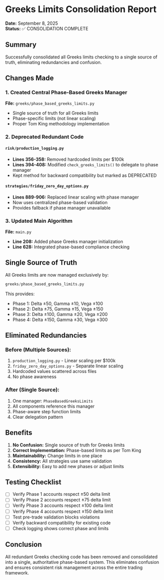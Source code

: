# Greeks Limits Consolidation Report

**Date:** September 8, 2025  
**Status:** ✅ CONSOLIDATION COMPLETE

## Summary

Successfully consolidated all Greeks limits checking to a single source of truth, eliminating redundancies and confusion.

## Changes Made

### 1. Created Central Phase-Based Greeks Manager
**File:** `greeks/phase_based_greeks_limits.py`
- Single source of truth for all Greeks limits
- Phase-specific limits (not linear scaling)
- Proper Tom King methodology implementation

### 2. Deprecated Redundant Code

#### `risk/production_logging.py`
- **Lines 356-358:** Removed hardcoded limits per $100k
- **Lines 394-408:** Modified `check_greeks_limits()` to delegate to phase manager
- Kept method for backward compatibility but marked as DEPRECATED

#### `strategies/friday_zero_day_options.py`
- **Lines 889-906:** Replaced linear scaling with phase manager
- Now uses centralized phase-based validation
- Provides fallback if phase manager unavailable

### 3. Updated Main Algorithm
**File:** `main.py`
- **Line 208:** Added phase Greeks manager initialization
- **Line 628:** Integrated phase-based compliance checking

## Single Source of Truth

All Greeks limits are now managed exclusively by:
```python
greeks/phase_based_greeks_limits.py
```

This provides:
- Phase 1: Delta ±50, Gamma ±10, Vega ±100
- Phase 2: Delta ±75, Gamma ±15, Vega ±150
- Phase 3: Delta ±100, Gamma ±20, Vega ±200
- Phase 4: Delta ±150, Gamma ±30, Vega ±300

## Eliminated Redundancies

### Before (Multiple Sources):
1. `production_logging.py` - Linear scaling per $100k
2. `friday_zero_day_options.py` - Separate linear scaling
3. Hardcoded values scattered across files
4. No phase awareness

### After (Single Source):
1. One manager: `PhaseBasedGreeksLimits`
2. All components reference this manager
3. Phase-aware step function limits
4. Clear delegation pattern

## Benefits

1. **No Confusion:** Single source of truth for Greeks limits
2. **Correct Implementation:** Phase-based limits as per Tom King
3. **Maintainability:** Change limits in one place
4. **Consistency:** All strategies use same validation
5. **Extensibility:** Easy to add new phases or adjust limits

## Testing Checklist

- [ ] Verify Phase 1 accounts respect ±50 delta limit
- [ ] Verify Phase 2 accounts respect ±75 delta limit  
- [ ] Verify Phase 3 accounts respect ±100 delta limit
- [ ] Verify Phase 4 accounts respect ±150 delta limit
- [ ] Test pre-trade validation blocks violations
- [ ] Verify backward compatibility for existing code
- [ ] Check logging shows correct phase and limits

## Conclusion

All redundant Greeks checking code has been removed and consolidated into a single, authoritative phase-based system. This eliminates confusion and ensures consistent risk management across the entire trading framework.